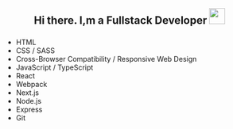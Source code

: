 <h2 align="center">Hi there. I,m a Fullstack Developer
<img src="https://github.com/blackcater/blackcater/raw/main/images/Hi.gif" height="32"/></h2>
<h3 align="center"></h3>
<ul>
  <li>HTML</li>
  <li>CSS / SASS</li>
  <li>Cross-Browser Compatibility / Responsive Web Design</li>
  <li>JavaScript / TypeScript</li>
  <li>React</li>
  <li>Webpack</li>
  <li>Next.js</li>
  <li>Node.js</li>
  <li>Express</li>
  <li>Git</li>
</ul>
<h2></h2>
